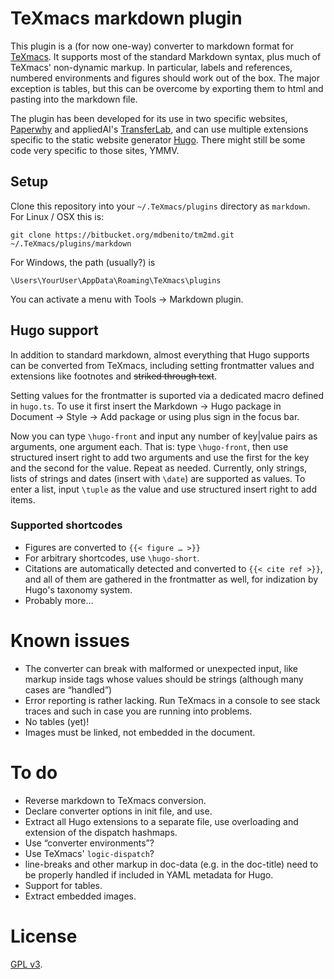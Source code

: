 # TeXmacs markdown plugin

This plugin is a (for now one-way) converter to markdown format for 
[TeXmacs](http://www.texmacs.org/). It supports most of the standard Markdown 
syntax, plus much of TeXmacs' non-dynamic markup. In particular, labels and 
references, numbered environments and figures should work out of the box. The 
major exception is tables, but this can be overcome by exporting them to html 
and pasting into the markdown file.

The plugin has been developed for its use in two specific websites, 
[Paperwhy](https://paperwhy.8027.org/) and appliedAI's 
[TransferLab](https://transferlab.appliedai.de/), and can use multiple 
extensions specific to the static website generator [Hugo](https://gohugo.io/). 
There might still be some code very specific to those sites, YMMV.

## Setup

Clone this repository into your `~/.TeXmacs/plugins` directory as `markdown`. 
For Linux / OSX this is:

```shell
git clone https://bitbucket.org/mdbenito/tm2md.git ~/.TeXmacs/plugins/markdown
```


For Windows, the path (usually?) is

```shell
\Users\YourUser\AppData\Roaming\TeXmacs\plugins
```


You can activate a menu with Tools -> Markdown plugin.

## Hugo support

In addition to standard markdown, almost everything that Hugo supports can be 
converted from TeXmacs, including setting frontmatter values and extensions 
like footnotes and ~~striked through text~~.

Setting values for the frontmatter is suported via a dedicated macro defined 
in `hugo.ts`. To use it first insert the Markdown -> Hugo package in Document 
-> Style -> Add package or using plus sign in the focus bar.

Now you can type `\hugo-front` and input any number of key|value pairs as 
arguments, one argument each. That is: type `\hugo-front`, then use structured 
insert right to add two arguments and use the first for the key and the second 
for the value. Repeat as needed. Currently, only strings, lists of strings and 
dates (insert with `\date`) are supported as values. To enter a list, input 
`\tuple` as the value and use structured insert right to add items.

### Supported shortcodes

  * Figures are converted to `{{< figure … >}}`
  * For arbitrary shortcodes, use `\hugo-short`.
  * Citations are automatically detected and converted to `{{< cite ref >}}`, 
  and all of them are gathered in the frontmatter as well, for indization by 
  Hugo's taxonomy system.
  * Probably more…

# Known issues

  * The converter can break with malformed or unexpected input, like markup 
  inside tags whose values should be strings (although many cases are 
  “handled”)
  * Error reporting is rather lacking. Run TeXmacs in a console to see stack 
  traces and such in case you are running into problems.
  * No tables (yet)!
  * Images must be linked, not embedded in the document.

# To do

  * Reverse markdown to TeXmacs conversion.
  * Declare converter options in init file, and use.
  * Extract all Hugo extensions to a separate file, use overloading and 
  extension of the dispatch hashmaps.
  * Use “converter environments”?
  * Use TeXmacs' `logic-dispatch`?
  * line-breaks and other markup in doc-data (e.g. in the doc-title) need to be 
  properly handled if included in YAML metadata for Hugo.
  * Support for tables.
  * Extract embedded images.

# License

[GPL v3](https://www.gnu.org/licenses/gpl-3.0.en.html).